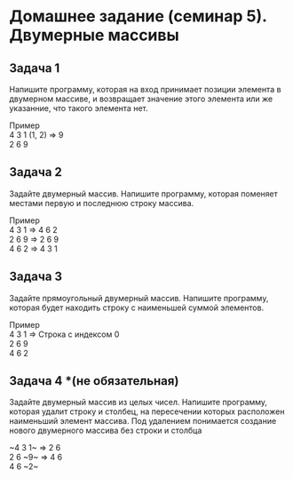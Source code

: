 # Домашнее задание (семинар 5). Двумерные массивы

## Задача 1
Напишите программу, которая на вход принимает позиции элемента в двумерном массиве, и возвращает значение этого элемента или же указанние, что такого элемента нет.

Пример  
4 3 1     (1, 2) => 9  
2 6 9

## Задача 2
Задайте двумерный массив. Напишите программу, которая поменяет местами первую и последнюю строку массива. 

Пример  
4 3 1  =>  4 6 2  
2 6 9  =>  2 6 9  
4 6 2  =>  4 3 1  

## Задача 3
Задайте прямоугольный двумерный массив. Напишите программу, которая будет находить строку с наименьшей суммой элементов.

Пример  
4 3 1  =>  Строка с индексом 0  
2 6 9  
4 6 2  

## Задача 4 *(не обязательная)
Задайте двумерный массив из целых чисел. Напишите программу, которая удалит строку и столбец, на пересечении которых расположен наименьший элемент массива. Под удалением понимается создание нового двумерного массива без строки и столбца

~4 3 1~  => 2 6  
2 6 ~9~  => 4 6  
4 6 ~2~     
